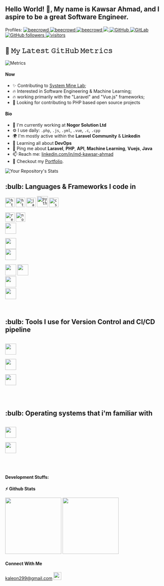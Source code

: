 ## Hello World! 👋, My name is Kawsar Ahmad, and I aspire to be a great Software Engineer.

<p align="left">Profiles: 


  <a href="https://www.beecrowd.com.br/judge/en/profile/413853">
    <img src="https://img.shields.io/badge/beecrowd-ahmad043-blueviolet" alt="beecrowd" />
  </a>
 
  <a href="https://codeforces.com/profile/noob_coder043">
    <img src="https://img.shields.io/badge/CodeForces-noob_coder043-blueviolet" alt="beecrowd" />
  </a>
 
   <a href="https://www.hackerrank.com/ahmad43">
    <img src="https://img.shields.io/badge/HackerRank-ahmad43-success" alt="beecrowd" />
  </a>
 
  
  
  
  <a href="https://www.linkedin.com/in/md-kawsar-ahmad-77800a105/">
    <img src="https://img.shields.io/badge/LinkedIn-0077B5?style=for-the-badge&logo=linkedin&logoColor=white" />
  </a>

 <a href="https://github.com/KawsarAhmad43">
  <img alt="GitHub" src="https://img.shields.io/badge/GitHub-KawsarAhmad43-black">
 </a>   
 <a href="https://gitlab.com/KawsarAhmad43">
  <img alt="GitLab" src="https://img.shields.io/badge/GitLab-KawsarAhmad43-orange">
 </a>
  

  <a href="https://github.com/KawsarAhmad43?tab=repositories">
    <img alt="GitHub followers" src="https://img.shields.io/github/followers/KawsarAhmad43?color=green&logo=github">
  </a>
  <a href="https://github.com/KawsarAhmad43/">
    <img src="https://komarev.com/ghpvc/?username=KawsarAhmad43" alt="visitors" />
  </a>

</p>






## 🔔 𝙼𝚢 𝙻𝚊𝚝𝚎𝚜𝚝 𝙶𝚒𝚝𝙷𝚞𝚋 𝙼𝚎𝚝𝚛𝚒𝚌𝚜
![Metrics](https://metrics.lecoq.io/KawsarAhmad43?template=classic&base=header%2C%20activity%2C%20community%2C%20repositories%2C%20metadata&base.indepth=false&base.hireable=false&base.skip=false&config.timezone=Asia%2FDhaka)










#### Now

- ✨ Contributing to [System Mine Lab](https://systemminelab.com/);
- :fire: Interested in Software Engineering & Machine Learning;
- :fire: working primarily with the "Laravel" and "Vue.js" frameworks;
- :calendar: Looking for contributing to PHP based open source projects 

#### Bio

- 🏢 I'm currently working at **Nogor Solution Ltd**
- ⚙️ I use daily: `.php`, `.js`, `.yml`, `.vue`, `.c`, `.cpp`
- 🌍 I'm mostly active within the **Laravel Community** & **Linkedin**
- 🌱 Learning all about **DevOps**
- 💬 Ping me about **Laravel**, **PHP**, **API**, **Machine Learning**, **Vuejs**, **Java**
- 📫 Reach me: [linkedin.com/in/md-kawsar-ahmad](https://www.linkedin.com/in/md-kawsar-ahmad-77800a105/)
- 📝 Checkout my [Portfolio](https://sites.google.com/view/kawsar-ahmad/).

![Your Repository's Stats](https://github-readme-stats.vercel.app/api/top-langs/?username=KawsarAhmad43&theme=blue-green)

<div class="row"> 
  <div class="col-md-12"> 
<h2>:bulb: Languages & Frameworks I code in</h2>
<code><img title="HTML 5" alt="html5" width="30px" src="https://cdn.jsdelivr.net/gh/devicons/devicon/icons/html5/html5-original.svg" /></code>
<code><img title="HTML 5" alt="html5" width="30px" src="https://cdn.jsdelivr.net/gh/devicons/devicon/icons/bootstrap/bootstrap-original.svg" /></code>
<code><img title="JavaScript" alt="javascript" width="30px" src="https://cdn.jsdelivr.net/gh/devicons/devicon/icons/javascript/javascript-original.svg" /></code>
<code><img title="Python" alt="python" width="35px" src="https://cdn.jsdelivr.net/gh/devicons/devicon/icons/python/python-original.svg" /></code>
<code><img title="CSS 3" alt="css 3" width="30px" src="https://cdn.jsdelivr.net/gh/devicons/devicon/icons/css3/css3-original.svg" /></code>

<code><img title="ReactJS" alt="react js" width="30px" src="https://cdn.jsdelivr.net/gh/devicons/devicon/icons/react/react-original.svg" /></code>
<code><img title="NodeJS" alt="node js" width="30px" src="https://cdn.jsdelivr.net/gh/devicons/devicon/icons/nodejs/nodejs-original.svg" /></code>
<code> <img width="35px" src="https://cdn.jsdelivr.net/gh/devicons/devicon/icons/laravel/laravel-plain.svg" /> </code>
<code> <img width="35px" src="https://cdn.jsdelivr.net/gh/devicons/devicon/icons/vuejs/vuejs-original.svg" /> </code>
 <code><img width="35px" src="https://cdn.jsdelivr.net/gh/devicons/devicon/icons/mysql/mysql-original-wordmark.svg" /></code> 

 <code><img width="35px" src="https://cdn.jsdelivr.net/gh/devicons/devicon/icons/php/php-original.svg" /></code>
 <code><img width="35px" src="https://cdn.jsdelivr.net/gh/devicons/devicon/icons/python/python-original.svg" /></code>
<code> <img width="35px" src="https://cdn.jsdelivr.net/gh/devicons/devicon/icons/c/c-original.svg" /></code>
<code> <img width="35px" src="https://cdn.jsdelivr.net/gh/devicons/devicon/icons/cplusplus/cplusplus-original.svg" /></code>  

</br>

<h2>:bulb: Tools I use for Version Control and CI/CD pipeline</h2>
       
<code> <img width="35px" src="https://cdn.jsdelivr.net/gh/devicons/devicon/icons/git/git-original-wordmark.svg" /> </code>
<code> <img width="35px" src="https://cdn.jsdelivr.net/gh/devicons/devicon/icons/github/github-original-wordmark.svg" /> </code>
<code> <img width="35px" src="https://cdn.jsdelivr.net/gh/devicons/devicon/icons/gitlab/gitlab-original-wordmark.svg" /></code>
              
</br></br>



<h2>:bulb: Operating systems that i'm familiar with</h2>

<code> <img width="35px" src="https://cdn.jsdelivr.net/gh/devicons/devicon/icons/centos/centos-original-wordmark.svg" /> </code>
<code> <img width="35px" src="https://cdn.jsdelivr.net/gh/devicons/devicon/icons/windows8/windows8-original.svg" /> </code>

              
</br></br>
</div>

</div>

#### Development Stuffs:

<b>⚡ Github Stats</b>
<p float="left">
<img height="180em" src="https://github-readme-stats.vercel.app/api?username=KawsarAhmad43&show_icons=true&hide_border=true&&count_private=true&include_all_commits=true" /> 
<img height="180em" src="https://github-readme-stats.vercel.app/api/top-langs/?username=KawsarAhmad43&show_icons=true&hide_border=true&layout=compact&langs_count=8"/>
</p>




#### Connect With Me

<p left="center">

<a href="https://www.gmail.com">kaleon299@gmail.com
  <img src="https://img.shields.io/badge/Gmail-D14836?style=for-the-badge&logo=gmail&logoColor=white" height=25>
</a>
</p>
